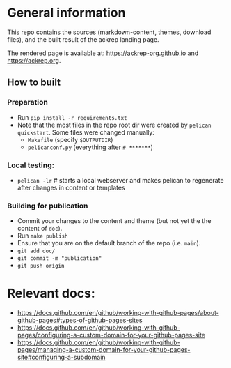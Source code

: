 # General information

This repo contains the sources (markdown-content, themes, download files), and the built result of the ackrep landing page.


The rendered page is available at: <https://ackrep-org.github.io> and <https://ackrep.org>.


## How to built

### Preparation

- Run `pip install -r requirements.txt`
- Note that the most files in the repo root dir were created by `pelican quickstart`. Some files were changed manually:
    - `Makefile` (specify `$OUTPUTDIR`)
    - `pelicanconf.py` (everything after `# *******`)

### Local testing:

- `pelican -lr` # starts a local webserver and makes pelican to regenerate after changes in content or templates

### Building for publication

- Commit your changes to the content and theme (but not yet the the content of `doc`).
- Run `make publish`
- Ensure that you are on the default branch of the repo (i.e. `main`).
- `git add doc/`
- `git commit -m "publication"`
- `git push origin`


# Relevant docs:


- https://docs.github.com/en/github/working-with-github-pages/about-github-pages#types-of-github-pages-sites
- https://docs.github.com/en/github/working-with-github-pages/configuring-a-custom-domain-for-your-github-pages-site
- https://docs.github.com/en/github/working-with-github-pages/managing-a-custom-domain-for-your-github-pages-site#configuring-a-subdomain

